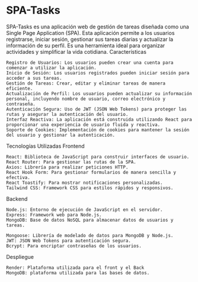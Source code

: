 # SPA-Tasks

SPA-Tasks es una aplicación web de gestión de tareas diseñada como una Single Page Application (SPA). Esta aplicación permite a los usuarios registrarse, iniciar sesión, gestionar sus tareas diarias y actualizar la información de su perfil. Es una herramienta ideal para organizar actividades y simplificar la vida cotidiana.
Características

    Registro de Usuarios: Los usuarios pueden crear una cuenta para comenzar a utilizar la aplicación.
    Inicio de Sesión: Los usuarios registrados pueden iniciar sesión para acceder a sus tareas.
    Gestión de Tareas: Crear, editar y eliminar tareas de manera eficiente.
    Actualización de Perfil: Los usuarios pueden actualizar su información personal, incluyendo nombre de usuario, correo electrónico y contraseña.
    Autenticación Segura: Uso de JWT (JSON Web Tokens) para proteger las rutas y asegurar la autenticación del usuario.
    Interfaz Reactiva: La aplicación está construida utilizando React para proporcionar una experiencia de usuario fluida y reactiva.
    Soporte de Cookies: Implementación de cookies para mantener la sesión del usuario y gestionar la autenticación.

Tecnologías Utilizadas
Frontend

    React: Biblioteca de JavaScript para construir interfaces de usuario.
    React Router: Para gestionar las rutas de la SPA.
    Axios: Librería para realizar peticiones HTTP.
    React Hook Form: Para gestionar formularios de manera sencilla y efectiva.
    React Toastify: Para mostrar notificaciones personalizadas.
    Tailwind CSS: Framework CSS para estilos rápidos y responsivos.

Backend

    Node.js: Entorno de ejecución de JavaScript en el servidor.
    Express: Framework web para Node.js.
    MongoDB: Base de datos NoSQL para almacenar datos de usuarios y tareas.
    
    Mongoose: Librería de modelado de datos para MongoDB y Node.js.
    JWT: JSON Web Tokens para autenticación segura.
    Bcrypt: Para encriptar contraseñas de los usuarios.

Despliegue

    Render: Plataforma utilizada para el front y el Back
    MongoDB: plataforma utilizada para las bases de datos.
